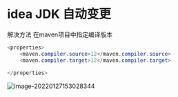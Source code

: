 # idea  JDK 自动变更

解决方法  在maven项目中指定编译版本

```java
<properties>
    <maven.compiler.source>12</maven.compiler.source>
    <maven.compiler.target>12</maven.compiler.target>
  
</properties>
```

![image-20220127153028344](https://gitee.com/zhou-kaifa/images/raw/master/Images/202201271530181.png)

